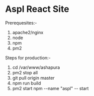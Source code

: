 # Aspl React Site

Prerequesites:-

1. apache2/nginx
2. node
3. npm
4. pm2

Steps for production:-

1. cd /var/www/ashapura
2. pm2 stop all
3. git pull origin master
4. npm run build
5. pm2 start npm --name "aspl" -- start
